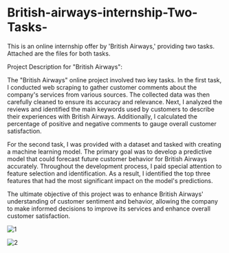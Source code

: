 # British-airways-internship-Two-Tasks-
This is an online internship offer by 'British Airways,' providing two tasks. Attached are the files for both tasks.


Project Description for "British Airways":

The "British Airways" online project involved two key tasks. In the first task, I conducted web scraping to gather customer comments about the company's services from various sources. The collected data was then carefully cleaned to ensure its accuracy and relevance. Next, I analyzed the reviews and identified the main keywords used by customers to describe their experiences with British Airways. Additionally, I calculated the percentage of positive and negative comments to gauge overall customer satisfaction.

For the second task, I was provided with a dataset and tasked with creating a machine learning model. The primary goal was to develop a predictive model that could forecast future customer behavior for British Airways accurately. Throughout the development process, I paid special attention to feature selection and identification. As a result, I identified the top three features that had the most significant impact on the model's predictions.

The ultimate objective of this project was to enhance British Airways' understanding of customer sentiment and behavior, allowing the company to make informed decisions to improve its services and enhance overall customer satisfaction.

![1](https://github.com/Sshahzaibkhan/British-airway-internship-Two-Projects-/assets/113547599/56856124-1e11-4491-aa01-2067b30d681d)

![2](https://github.com/Sshahzaibkhan/British-airway-internship-Two-Projects-/assets/113547599/127312fe-3461-4d62-ba8a-9adf4fdcc94a)
